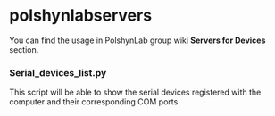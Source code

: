 # polshynlabservers

You can find the usage in PolshynLab group wiki **Servers for Devices** section.


### Serial_devices_list.py

This script will be able to show the serial devices registered with the computer and their corresponding COM ports.
